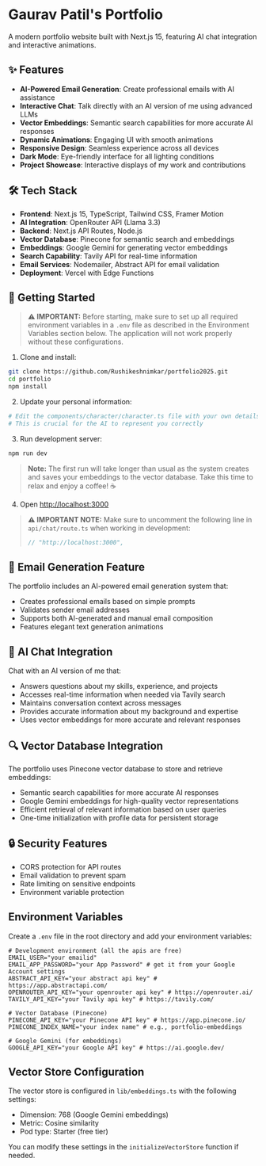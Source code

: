 # Gaurav Patil's Portfolio

A modern portfolio website built with Next.js 15, featuring AI chat integration and interactive animations.

## ✨ Features

- **AI-Powered Email Generation**: Create professional emails with AI assistance
- **Interactive Chat**: Talk directly with an AI version of me using advanced LLMs
- **Vector Embeddings**: Semantic search capabilities for more accurate AI responses
- **Dynamic Animations**: Engaging UI with smooth animations
- **Responsive Design**: Seamless experience across all devices
- **Dark Mode**: Eye-friendly interface for all lighting conditions
- **Project Showcase**: Interactive displays of my work and contributions


## 🛠️ Tech Stack

- **Frontend**: Next.js 15, TypeScript, Tailwind CSS, Framer Motion
- **AI Integration**: OpenRouter API (Llama 3.3)
- **Backend**: Next.js API Routes, Node.js
- **Vector Database**: Pinecone for semantic search and embeddings
- **Embeddings**: Google Gemini for generating vector embeddings
- **Search Capability**: Tavily API for real-time information
- **Email Services**: Nodemailer, Abstract API for email validation
- **Deployment**: Vercel with Edge Functions


## 🚀 Getting Started

> **⚠️ IMPORTANT:** Before starting, make sure to set up all required environment variables in a `.env` file as described in the Environment Variables section below. The application will not work properly without these configurations.


1. Clone and install:
```bash
git clone https://github.com/Rushikeshnimkar/portfolio2025.git
cd portfolio
npm install
```

2. Update your personal information:
```bash
# Edit the components/character/character.ts file with your own details
# This is crucial for the AI to represent you correctly
```

3. Run development server:
```bash
npm run dev
```
   > **Note:** The first run will take longer than usual as the system creates and saves your embeddings to the vector database. Take this time to relax and enjoy a coffee! ☕

4. Open [http://localhost:3000](http://localhost:3000)

> **⚠️ IMPORTANT NOTE:** Make sure to uncomment the following line in `api/chat/route.ts` when working in development:
> ```javascript
> // "http://localhost:3000",
> ```


## 📧 Email Generation Feature

The portfolio includes an AI-powered email generation system that:
- Creates professional emails based on simple prompts
- Validates sender email addresses
- Supports both AI-generated and manual email composition
- Features elegant text generation animations

## 💬 AI Chat Integration

Chat with an AI version of me that:
- Answers questions about my skills, experience, and projects
- Accesses real-time information when needed via Tavily search
- Maintains conversation context across messages
- Provides accurate information about my background and expertise
- Uses vector embeddings for more accurate and relevant responses

## 🔍 Vector Database Integration

The portfolio uses Pinecone vector database to store and retrieve embeddings:
- Semantic search capabilities for more accurate AI responses
- Google Gemini embeddings for high-quality vector representations
- Efficient retrieval of relevant information based on user queries
- One-time initialization with profile data for persistent storage


## 🔒 Security Features

- CORS protection for API routes
- Email validation to prevent spam
- Rate limiting on sensitive endpoints
- Environment variable protection


## Environment Variables

Create a `.env` file in the root directory and add your environment variables:

```env
# Development environment (all the apis are free)
EMAIL_USER="your emailid"
EMAIL_APP_PASSWORD="your App Password" # get it from your Google Account settings
ABSTRACT_API_KEY="your abstract api key" # https://app.abstractapi.com/
OPENROUTER_API_KEY="your openrouter api key" # https://openrouter.ai/
TAVILY_API_KEY="your Tavily api key" # https://tavily.com/

# Vector Database (Pinecone)
PINECONE_API_KEY="your Pinecone API key" # https://app.pinecone.io/
PINECONE_INDEX_NAME="your index name" # e.g., portfolio-embeddings

# Google Gemini (for embeddings)
GOOGLE_API_KEY="your Google API key" # https://ai.google.dev/
```

## Vector Store Configuration

The vector store is configured in `lib/embeddings.ts` with the following settings:
- Dimension: 768 (Google Gemini embeddings)
- Metric: Cosine similarity
- Pod type: Starter (free tier)

You can modify these settings in the `initializeVectorStore` function if needed.
